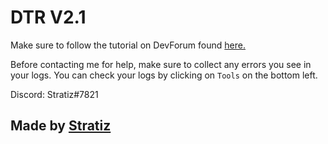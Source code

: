 # DTR V2.1

Make sure to follow the tutorial on DevForum found [here.](https://devforum.roblox.com/t/v2-discord-to-roblox-ban-bot-100-free-end-user-friendly-stable/553411)

Before contacting me for help, make sure to collect any errors you see in your logs. You can check your logs by clicking on `Tools` on the bottom left.

Discord: Stratiz#7821

## Made by [Stratiz](https://stratiz.net/)


